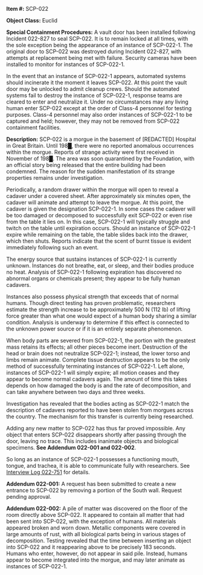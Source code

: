 **Item #:** SCP-022

**Object Class:** Euclid

**Special Containment Procedures:** A vault door has been installed following Incident 022-827 to seal SCP-022. It is to remain locked at all times, with the sole exception being the appearance of an instance of SCP-022-1. The original door to SCP-022 was destroyed during Incident 022-827, with attempts at replacement being met with failure. Security cameras have been installed to monitor for instances of SCP-022-1.

In the event that an instance of SCP-022-1 appears, automated systems should incinerate it the moment it leaves SCP-022. At this point the vault door may be unlocked to admit cleanup crews. Should the automated systems fail to destroy the instance of SCP-022-1, response teams are cleared to enter and neutralize it. Under no circumstances may any living human enter SCP-022 except at the order of Class-4 personnel for testing purposes. Class-4 personnel may also order instances of SCP-022-1 to be captured and held; however, they may not be removed from SCP-022 containment facilities.

**Description:** SCP-022 is a morgue in the basement of \[REDACTED\] Hospital in Great Britain. Until 198█, there were no reported anomalous occurrences within the morgue. Reports of strange activity were first received in November of 198█. The area was soon quarantined by the Foundation, with an official story being released that the entire building had been condemned. The reason for the sudden manifestation of its strange properties remains under investigation.

Periodically, a random drawer within the morgue will open to reveal a cadaver under a covered sheet. After approximately six minutes open, the cadaver will animate and attempt to leave the morgue. At this point, the cadaver is given the designation SCP-022-1. In some cases the cadaver will be too damaged or decomposed to successfully exit SCP-022 or even rise from the table it lies on. In this case, SCP-022-1 will typically struggle and twitch on the table until expiration occurs. Should an instance of SCP-022-1 expire while remaining on the table, the table slides back into the drawer, which then shuts. Reports indicate that the scent of burnt tissue is evident immediately following such an event.

The energy source that sustains instances of SCP-022-1 is currently unknown. Instances do not breathe, eat, or sleep, and their bodies produce no heat. Analysis of SCP-022-1 following expiration has discovered no abnormal organs or chemicals present; they appear to be fully human cadavers.

Instances also possess physical strength that exceeds that of normal humans. Though direct testing has proven problematic, researchers estimate the strength increase to be approximately 500 N (112 lb) of lifting force greater than what one would expect of a human body sharing a similar condition. Analysis is underway to determine if this effect is connected to the unknown power source or if it is an entirely separate phenomenon.

When body parts are severed from SCP-022-1, the portion with the greatest mass retains its effects; all other pieces become inert. Destruction of the head or brain does not neutralize SCP-022-1; instead, the lower torso and limbs remain animate. Complete tissue destruction appears to be the only method of successfully terminating instances of SCP-022-1. Left alone, instances of SCP-022-1 will simply expire; all motion ceases and they appear to become normal cadavers again. The amount of time this takes depends on how damaged the body is and the rate of decomposition, and can take anywhere between two days and three weeks.

Investigation has revealed that the bodies acting as SCP-022-1 match the description of cadavers reported to have been stolen from morgues across the country. The mechanism for this transfer is currently being researched.

Adding any new matter to SCP-022 has thus far proved impossible. Any object that enters SCP-022 disappears shortly after passing through the door, leaving no trace. This includes inanimate objects and biological specimens. **See Addendum 022-001 and 022-002**.

So long as an instance of SCP-022-1 possesses a functioning mouth, tongue, and trachea, it is able to communicate fully with researchers. See [Interview Log 022-751](/interview-log-022-751) for details.

**Addendum 022-001:** A request has been submitted to create a new entrance to SCP-022 by removing a portion of the South wall. Request pending approval.

**Addendum 022-002:** A pile of matter was discovered on the floor of the room directly above SCP-022. It appeared to contain all matter that had been sent into SCP-022, with the exception of humans. All materials appeared broken and worn down. Metallic components were covered in large amounts of rust, with all biological parts being in various stages of decomposition. Testing revealed that the time between inserting an object into SCP-022 and it reappearing above to be precisely 183 seconds. Humans who enter, however, do not appear in said pile. Instead, humans appear to become integrated into the morgue, and may later animate as instances of SCP-022-1.
